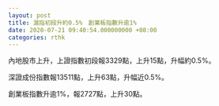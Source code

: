 ```yaml
---
layout: post
title: 滬指初段升約0.5%　創業板指數升逾1%
date: 2020-07-21 09:40:54.000000000 +08:00
categories: rthk
---
```


內地股市上升，上證指數初段報3329點，上升15點，升幅約0.5%。

深證成份指數報13511點，上升63點，升幅近0.5%。

創業板指數升逾1%，報2727點，上升30點。
